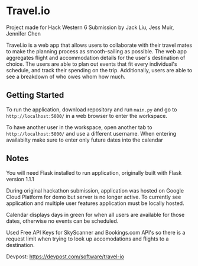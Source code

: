 # Travel.io
Project made for Hack Western 6 Submission by Jack Liu, Jess Muir, Jennifer Chen

Travel.io is a web app that allows users to collaborate with their travel mates to make the planning process as smooth-sailing as possible.
The web app aggregates flight and accommodation details for the user's destination of choice. The users are able to plan out events that fit every individual's schedule, and track their spending on the trip. Additionally, users are able to see a breakdown of who owes whom how much.


## Getting Started

To run the application, download repository and run ```main.py``` and go to ```http://localhost:5000/``` in a web browser to enter the workspace. 

To have another user in the workspace, open another tab to ```http://localhost:5000/``` and use a different username. When entering availabilty make sure to enter only future dates into the calendar


## Notes

You will need Flask installed to run application, originally built with Flask version 1.1.1

During original hackathon submission, application was hosted on Google Cloud Platform for demo but server is no longer active. To currently see application and multiple user features application must be locally hosted.

Calendar displays days in green for when all users are available for those dates, otherwise no events can be scheduled.

Used Free API Keys for SkyScanner and Bookings.com API's so there is a request limit when trying to look up accomodations and flights to a destination.

Devpost: https://devpost.com/software/travel-io

